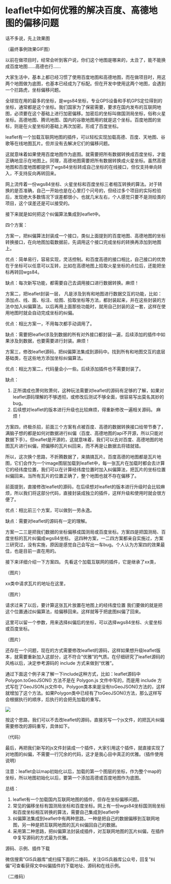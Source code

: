 # leaflet中如何优雅的解决百度、高德地图的偏移问题

话不多说，先上效果图

（最终事例效果GIF图）



以前在做项目时，经常会听到客户说，你们这个地图是哪来的，太丑了，能不能换成百度地图……高德也行……

大家生活中，基本上都已经习惯了使用百度地图和高德地图，而在做项目时，用这两个地图做为底图，也基本已经成为了标配。但在开发中使用这两个地图，会遇到一个拦路虎，坐标偏移问题。

全球现在用的最多的坐标，是wgs84坐标，专业GPS设备和手机GPS定位得到的坐标，通常都是这个坐标。我们国家为了保密需要，要求在国内发布的互联网地图，必须要在这个基础上进行加密偏移。加密后的坐标叫做国测局坐标，俗称火星坐标。高德地图、腾讯地图、国内的谷歌地图用的就是这个坐标。百度地图的坐标，则是在火星坐标的基础上再次加密。形成了百度坐标。



leaflet有一个加载互联网地图的插件，可以轻松实现加载高德、百度、天地图、谷歌等在线地图瓦片。但并没有去解决它们的偏移问题。

这就意味着如果使用百度地图作为底图。就需要把所有数据转换成百度坐标，才能正确地显示在地图上。同理，高德地图需要把所有数据转换成火星坐标。虽然高德地图和百度地图都提供了wgs84坐标转成自己坐标的在线接口，但仅支持单向转入，不支持反向再转回来。

网上流传着一份wgs84坐标、火星坐标和百度坐标三者相互转换的算法。对于转换的是否准确，自己一开始也是在心里打个问号的，但经过多个项目的实际检验后，发现绝大多数情况下误差都很小，也就几米左右，个人感觉只要不是测绘类的项目，这个误差还是可以接受的。



接下来就是如何把这个纠偏算法集成到leaflet中。

四个方案：

方案一，把纠偏算法封装成一个接口，类似上面提到的百度地图、高德地图的坐标转换接口，在向地图加载数据前，先调用这个接口完成坐标的转换再添加到地图上。

优点：简单易行，容易实现，灵活控制。和百度高德的接口相比，自己接口的优势在于坐标可以任意可以互转，比如在高德地图上拾取火星坐标的点位后，还能把坐标再转回wgs84。

缺点：每次新写功能，都需要自己去调用接口进行数据转换。麻烦！



方案二，把leaflet封装一层， 凡是涉及到有和地图进行数据交互的功能，比如：添加点、线、面、标注、绘图、拾取坐标等方法，都封装起来，并在这些封装的方法中加入纠偏算法。以后再用上面那些功能时，就用自己封装的这一套，这样在使用地图时就会自动完成坐标的纠偏。

优点：相比方案一，不用每次都手动调用了。

缺点：需要把leaflet涉及到数据的所有对外接口都封装一遍，后续添加的插件中如果涉及到数据，也要需要进行封装。麻烦！



方案三，修改leaflet源码，把纠偏算法集成到源码中。找到所有和地图交互的底层基础类，在这些地方添加坐标纠偏算法。

优点：相比方案二，代码量会小一些。后续添加插件也不需要封装了。

缺点：

1. 正所谓成也萧何败萧何，这种玩法需要对leaflet的源码有足够的了解，如果对leaflet源码理解的不够透彻，或修改后测试不够全面，很容易写出莫名其妙的bug。
2. 后续想对leaflet的版本进行升级也比较麻烦，得重新修改一遍相关源码。 麻烦！



方案四，终极杀招，前面三个方案有点被百度、高德的数据转换接口给带节奏了，满脑子想的都是如何对数据进行纠偏（百度、高德地图的api不开源，所以只能对数据下手）。但leaflet是开源的，这就意味着，我们可以去对百度、高德地图的地图瓦片进行纠偏，把偏移的瓦片纠回来，而不再是让数据去将错就错。

所以，这次换个思路，不折腾数据了，来搞搞瓦片。百度高德的地图都是瓦片地图，它们会作为一个image图层加载到leaflet中，每一张瓦片在加载时都会去计算它的经纬度位置，我们可以在计算经纬度位置时加入纠偏算法，把瓦片的坐标位置纠偏回来。当所有瓦片的位置正确了，整个地图也就不存在偏移了。

前面提到，直接修改leaflet的源码，在后续想对leaflet的版本进行升级时会比较麻烦，所以我们将这部分代码，直接封装成独立的插件，这样升级和使用时就会很方便了。

优点：相比前三个方案，可以做到一劳永逸。

缺点：需要对leaflet的源码有一定的理解。



方案一二三是把我们数据的坐标偏移成国测局或百度坐标。方案四是把国测局、百度坐标的瓦片纠偏成wgs84坐标。
这四种方案，一二四方案都亲自实施过，方案三研究过，没有实施，原因是感觉自己会写出一车bug。个人认为方案四的效果最佳，也是目前一直在用的。



接下来详细介绍一下方案四。
先看这个加载互联网的插件，它是继承了xx类，

（图片）

xx类中请求瓦片的地址在这里，

（图片）

请求过来了以后，要计算这张瓦片放置在地图上的经纬度位置
我们要做的就是把这个位置通过纠偏算法，给偏移回来。这样就等于把底图纠偏了回来。

这里可以留一个参数，用来选择纠偏后的坐标，可以选择wgs84坐标、火星坐标或百度坐标。

（图片）

还存在一个问题，现在的方式需要修改leaflet的源码，这样如果想升级leaflet版本，就需要重新加入这部分，这不符合“优雅”的气质。在仔细研究了leaflet源码的风格以后，决定参考源码的 include 方式来做到“优雅”。

通过下面这个例子来了解一下include这种方式，比如：leaflet源码中 Polygon.toGeoJSON() 方法不是在 Polygon.js 文件中写的，而是用 include 方式写在了GeoJSON.js文件中。Polygon类本来是没有toGeoJSON()方法的，这样就增加了这个方法。如果Polygon类中已经有了toGeoJSON()方法，那么这样写会根据执行的顺序，后执行的会把先加载的重写。

![](http://blogimage.gisarmory.xyz/20200818073542.png)

按这个思路，我们可以不去改leaflet的源码，直接另写一个js文件，的把瓦片纠偏需要修改的源码重写，具体如下。

（代码）

最后，再把我们新写的js文件封装成一个插件，大家引用这个插件，就直接实现了对地图的纠偏，不需要一行冗余的代码，这才是我心目中真正的优雅。（插件使用说明）



注意：leaflet会以map初始化以后，加载的第一个图层的坐标，作为整个map的坐标，所以地图初始化以后，要第一个添加高德或百度地图作为底图。



总结：

1. leaflet有一个加载国内互联网地图的插件，但存在坐标偏移问题。
2. 常见的偏移坐标有国测局坐标和百度坐标。网上有一份wgs84坐标国测局坐标和百度坐标相互转换的算法，需要自己集成到leaflet中
3. 纠偏算法集成到leaflet中有两种思路，一种是把自己的数据偏移到互联网地图，另一种是把互联网地图的瓦片纠偏回自己的数据。
4. 采用第二种思路，把纠偏算法封装成插件，对互联网地图的瓦片纠偏，在插件中复写源码的方式最为优雅。

源码、示例、插件下载

微信搜索”GIS兵器库“或扫描下面的二维码，关注GIS兵器库公众号，回复”纠偏“可查看获得文中纠偏插件的下载地址、源码和在线示例。

（二维码）

